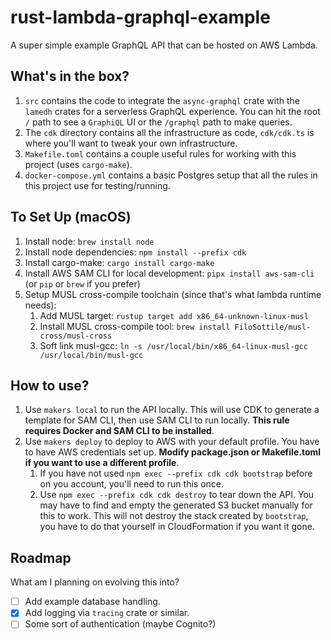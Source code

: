 # rust-lambda-graphql-example

A super simple example GraphQL API that can be hosted on AWS Lambda.

## What's in the box?

1. `src` contains the code to integrate the `async-graphql` crate with the `lamedh` crates for a serverless GraphQL experience. You can hit the root `/` path to see a `GraphiQL` UI or the `/graphql` path to make queries.
2. The `cdk` directory contains all the infrastructure as code, `cdk/cdk.ts` is where you'll want to tweak your own 
   infrastructure.
3. `Makefile.toml` contains a couple useful rules for working with this project (uses `cargo-make`).
4. `docker-compose.yml` contains a basic Postgres setup that all the rules in this project use for testing/running.

## To Set Up (macOS)

1. Install node: `brew install node`
1. Install node dependencies: `npm install --prefix cdk`
1. Install cargo-make: `cargo install cargo-make`
1. Install AWS SAM CLI for local development: `pipx install aws-sam-cli` (or `pip` or `brew` if you prefer)
1. Setup MUSL cross-compile toolchain (since that's what lambda runtime needs):
    1. Add MUSL target: `rustup target add x86_64-unknown-linux-musl`
    1. Install MUSL cross-compile tool: `brew install FiloSottile/musl-cross/musl-cross`
    1. Soft link musl-gcc: `ln -s /usr/local/bin/x86_64-linux-musl-gcc /usr/local/bin/musl-gcc`

## How to use?

1. Use `makers local` to run the API locally. This will use CDK to generate a template for SAM CLI, then use SAM CLI to 
  run locally. **This rule requires Docker and SAM CLI to be installed**.
1. Use `makers deploy` to deploy to AWS with your default profile. You have to have AWS credentials set up. **Modify package.json or Makefile.toml if you want to use a different profile**.
    1. If you have not used `npm exec --prefix cdk cdk bootstrap` before on you account, you'll need to run this once.
    1. Use `npm exec --prefix cdk cdk destroy` to tear down the API. You may have to find and empty the generated S3 bucket manually for this to work. This will not destroy the stack created by `bootstrap`, you have to do that yourself in CloudFormation if you want it gone.


## Roadmap

What am I planning on evolving this into?

- [ ] Add example database handling.
- [x] Add logging via `tracing` crate or similar.
- [ ] Some sort of authentication (maybe Cognito?)
